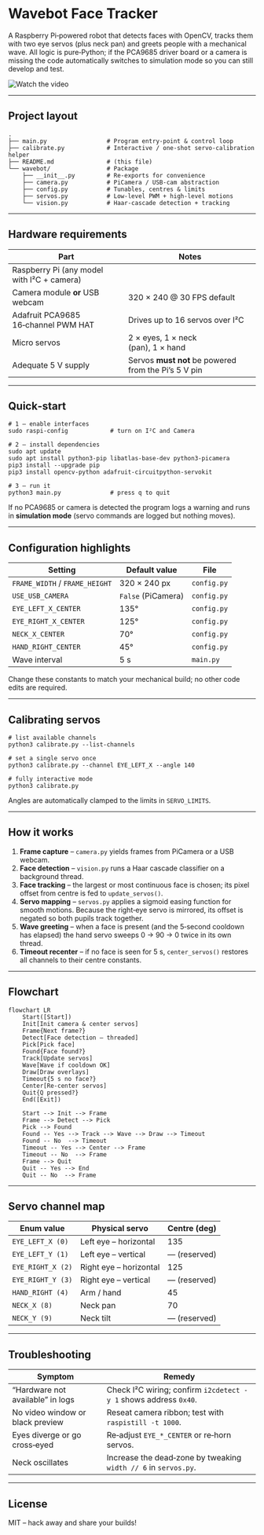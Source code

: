 # Wavebot Face Tracker

A Raspberry Pi‑powered robot that detects faces with OpenCV, tracks them with two eye servos (plus neck pan) and greets people with a mechanical wave. All logic is pure‑Python; if the PCA9685 driver board or a camera is missing the code automatically switches to simulation mode so you can still develop and test.

![Watch the video](https://youtu.be/RK-wpE2spj0)

---

## Project layout

    .
    ├── main.py                 # Program entry‑point & control loop
    ├── calibrate.py            # Interactive / one‑shot servo‑calibration helper
    ├── README.md               # (this file)
    └── wavebot/                # Package
        ├── __init__.py         # Re‑exports for convenience
        ├── camera.py           # PiCamera / USB‑cam abstraction
        ├── config.py           # Tunables, centres & limits
        ├── servos.py           # Low‑level PWM + high‑level motions
        └── vision.py           # Haar‑cascade detection + tracking

---

## Hardware requirements

| Part                                       | Notes                                                |
| ------------------------------------------ | ---------------------------------------------------- |
| Raspberry Pi (any model with I²C + camera) |                                                      |
| Camera module **or** USB webcam            | 320 × 240 @ 30 FPS default                           |
| Adafruit PCA9685 16‑channel PWM HAT        | Drives up to 16 servos over I²C                      |
| Micro servos                               | 2 × eyes, 1 × neck (pan), 1 × hand                   |
| Adequate 5 V supply                        | Servos **must not** be powered from the Pi’s 5 V pin |

---

## Quick‑start

    # 1 – enable interfaces
    sudo raspi-config            # turn on I²C and Camera

    # 2 – install dependencies
    sudo apt update
    sudo apt install python3-pip libatlas-base-dev python3-picamera
    pip3 install --upgrade pip
    pip3 install opencv-python adafruit-circuitpython-servokit

    # 3 – run it
    python3 main.py              # press q to quit

If no PCA9685 or camera is detected the program logs a warning and runs in **simulation mode** (servo commands are logged but nothing moves).

---

## Configuration highlights

| Setting                        | Default value      | File        |
| ------------------------------ | ------------------ | ----------- |
| `FRAME_WIDTH` / `FRAME_HEIGHT` | 320 × 240 px       | `config.py` |
| `USE_USB_CAMERA`               | `False` (PiCamera) | `config.py` |
| `EYE_LEFT_X_CENTER`            | 135°               | `config.py` |
| `EYE_RIGHT_X_CENTER`           | 125°               | `config.py` |
| `NECK_X_CENTER`                | 70°                | `config.py` |
| `HAND_RIGHT_CENTER`            | 45°                | `config.py` |
| Wave interval                  | 5 s                | `main.py`   |

Change these constants to match your mechanical build; no other code edits are required.

---

## Calibrating servos

    # list available channels
    python3 calibrate.py --list-channels

    # set a single servo once
    python3 calibrate.py --channel EYE_LEFT_X --angle 140

    # fully interactive mode
    python3 calibrate.py

Angles are automatically clamped to the limits in `SERVO_LIMITS`.

---

## How it works

1. **Frame capture** – `camera.py` yields frames from PiCamera or a USB webcam.
2. **Face detection** – `vision.py` runs a Haar cascade classifier on a background thread.
3. **Face tracking** – the largest or most continuous face is chosen; its pixel offset from centre is fed to `update_servos()`.
4. **Servo mapping** – `servos.py` applies a sigmoid easing function for smooth motions. Because the right‑eye servo is mirrored, its offset is negated so both pupils track together.
5. **Wave greeting** – when a face is present (and the 5‑second cooldown has elapsed) the hand servo sweeps 0 → 90 → 0 twice in its own thread.
6. **Timeout recenter** – if no face is seen for 5 s, `center_servos()` restores all channels to their centre constants.

---

## Flowchart

```mermaid
flowchart LR
    Start([Start])
    Init[Init camera & center servos]
    Frame{Next frame?}
    Detect[Face detection – threaded]
    Pick[Pick face]
    Found{Face found?}
    Track[Update servos]
    Wave[Wave if cooldown OK]
    Draw[Draw overlays]
    Timeout{5 s no face?}
    Center[Re‑center servos]
    Quit{Q pressed?}
    End([Exit])

    Start --> Init --> Frame
    Frame --> Detect --> Pick
    Pick --> Found
    Found -- Yes --> Track --> Wave --> Draw --> Timeout
    Found -- No  --> Timeout
    Timeout -- Yes --> Center --> Frame
    Timeout -- No  --> Frame
    Frame --> Quit
    Quit -- Yes --> End
    Quit -- No  --> Frame
```

---

## Servo channel map

| Enum value        | Physical servo         | Centre (deg) |
| ----------------- | ---------------------- | ------------ |
| `EYE_LEFT_X (0)`  | Left eye – horizontal  | 135          |
| `EYE_LEFT_Y (1)`  | Left eye – vertical    | — (reserved) |
| `EYE_RIGHT_X (2)` | Right eye – horizontal | 125          |
| `EYE_RIGHT_Y (3)` | Right eye – vertical   | — (reserved) |
| `HAND_RIGHT (4)`  | Arm / hand             | 45           |
| `NECK_X (8)`      | Neck pan               | 70           |
| `NECK_Y (9)`      | Neck tilt              | — (reserved) |

---

## Troubleshooting

| Symptom                          | Remedy                                                           |
| -------------------------------- | ---------------------------------------------------------------- |
| “Hardware not available” in logs | Check I²C wiring; confirm `i2cdetect -y 1` shows address `0x40`. |
| No video window or black preview | Reseat camera ribbon; test with `raspistill -t 1000`.            |
| Eyes diverge or go cross‑eyed    | Re‑adjust `EYE_*_CENTER` or re‑horn servos.                      |
| Neck oscillates                  | Increase the dead‑zone by tweaking `width // 6` in `servos.py`.  |

---

## License

MIT – hack away and share your builds!
